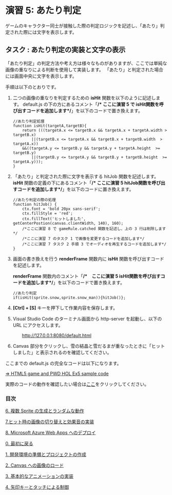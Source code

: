 # 演習 5: あたり判定
ゲームのキャラクター同士が接触した際の判定ロジックを記述し、「あたり」判定された際には文字を表示します。

## タスク : あたり判定の実装と文字の表示
「あたり判定」の判定方法や考え方は様々なものがありますが、ここでは単純な画像の重なりによる判断を使用して実装します。
「あたり」と判定された場合には画面中央に文字を表示します。

手順は以下のとおりです。
1. 二つの画像の重なりを判定するための **isHit** 関数を以下のように記述します。
    default.js の下の方にあるコメント「**/* ここに演習 5 で isHit関数を呼び出すコードを追加します*/**」を以下のコードで置き換えます。
    ```
    //あたり判定処理
    function isHit(targetA,targetB){
        return (((targetA.x <= targetB.x && targetA.x + targetA.width > targetB.x) 
            ||(targetB.x <= targetA.x && targetB.x + targetB.width  > targetA.x)) 
        &&((targetA.y <= targetB.y && targetA.y + targetA.height  >=  targetB.y) 
            ||(targetB.y <= targetA.y && targetB.y + targetB.height  >=  targetA.y)));
    }
    ```
2. 「あたり」と判定された際に文字を表示する hitJob 関数を記述します。
    **isHit** 関数の定義の下にあるコメント「**/* ここに演習 5 hitJob関数を呼び出すコードを追加します*/**」を以下のコードに置き換えます。
    ```
    //あたり判定の際の処理
    function hitJob() {
        ctx.font = 'bold 20px sans-serif';  
        ctx.fillStyle = 'red'; 
        ctx.fillText('ヒットしました', getCenterPostion(canvas.clientWidth, 140), 160);
        /*ここに演習 8 で gameRule.catched 関数を記述し、上の 3 行は削除します*/ 
        /*ここに演習 7 のタスク 1 で画像を変更するコードを追加します*/ 
        /*ここに演習 7 タスク 2 手順 3 でオーディオを再生するコードを追加します*/ 
    }
    ```
3. 画面の書き換えを行う **renderFrame** 関数内に **isHit** 関数を呼び出すコードを記述します。

    **renderFrame** 関数内のコメント「**/*　ここに演習 5 isHit関数を呼び出すコードを追加します*/**」を以下のコードで置き換えます。
    ```
    //あたり判定
    if(isHit(sprite.snow,sprite.snow_man)){hitJob()};
    ```
4. **[Ctrl] + [S]** キーを押下して作業内容を保存します。
5. Visual Studio Code のターミナル画面から http-server を起動し、以下の URL にアクセスします。
    <p style="text-indent:2em">
    <a href="http://127.0.0.1:8080/default.html">http://127.0.0.1:8080/default.html</a></p>
6. Canvas 部分をクリックし、雪の結晶と雪だるまが重なったときに「ヒットしました」と表示されるのを確認してください。

ここまでの default.js の完全なコードは以下になります。

[⇒ HTML5 game and PWD HOL Ex5 sample code](https://gist.github.com/osamum/0acd43c12e00aa0811ab21b95b2b1d2d)

実際のコードの動作を確認したい場合は[ここ](https://osamum.github.io/HTML5Game_and_PWA_Handson/results/ex5/default.html)をクリックしてください。


### 目次

[6. 複数 Sprite の生成とランダムな動作](html5_game_HOL06.md)

[7.ヒット時の画像の切り替えと効果音の実装](html5_game_HOL07.md)

[8. Microsoft Azure Web Apps へのデプロイ](html5_game_HOL08.md)


 
[0. 最初に戻る](README.md)

[1. 開発環境の準備とプロジェクトの作成](html5_game_HOL01.md)

[2. Canvas への画像のロード](html5_game_HOL02.md)

[3. 基本的なアニメーションの実装](html5_game_HOL03.md)

[4. 矢印キーとタッチによる制御](html5_game_HOL04.md)


